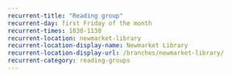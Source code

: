 ```yaml
---
recurrent-title: "Reading group"
recurrent-day: first Friday of the month
recurrent-times: 1030-1130
recurrent-location: newmarket-library
recurrent-location-display-name: Newmarket Library
recurrent-location-display-url: /branches/newmarket-library/
recurrent-category: reading-groups
---
```

